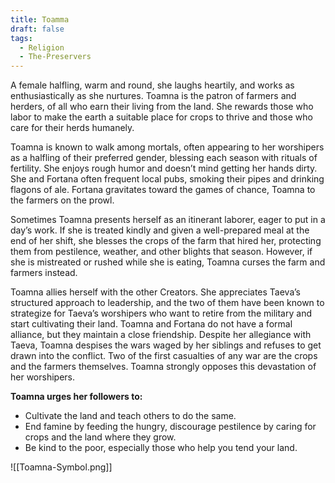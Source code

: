 ```yaml
---
title: Toamma
draft: false
tags:
  - Religion
  - The-Preservers
---
```

A female halfling, warm and round, she laughs heartily, and works as enthusiastically as she nurtures. Toamna is the patron of farmers and herders, of all who earn their living from the land. She rewards those who labor to make the earth a suitable place for crops to thrive and those who care for their herds humanely.

Toamna is known to walk among mortals, often appearing to her worshipers as a halfling of their preferred gender, blessing each season with rituals of fertility. She enjoys rough humor and doesn’t mind getting her hands dirty. She and Fortana often frequent local pubs, smoking their pipes and drinking flagons of ale. Fortana gravitates toward the games of chance, Toamna to the farmers on the prowl.

Sometimes Toamna presents herself as an itinerant laborer, eager to put in a day’s work. If she is treated kindly and given a well-prepared meal at the end of her shift, she blesses the crops of the farm that hired her, protecting them from pestilence, weather, and other blights that season. However, if she is mistreated or rushed while she is eating, Toamna curses the farm and farmers instead.

Toamna allies herself with the other Creators. She appreciates Taeva’s structured approach to leadership, and the two of them have been known to strategize for Taeva’s worshipers who want to retire from the military and start cultivating their land. Toamna and Fortana do not have a formal alliance, but they maintain a close friendship. Despite her allegiance with Taeva, Toamna despises the wars waged by her siblings and refuses to get drawn into the conflict. Two of the first casualties of any war are the crops and the farmers themselves. Toamna strongly opposes this devastation of her worshipers.

**Toamna urges her followers to:**

- Cultivate the land and teach others to do the same.
- End famine by feeding the hungry, discourage pestilence by caring for crops and the land where they grow.
- Be kind to the poor, especially those who help you tend your land.

![[Toamna-Symbol.png]]